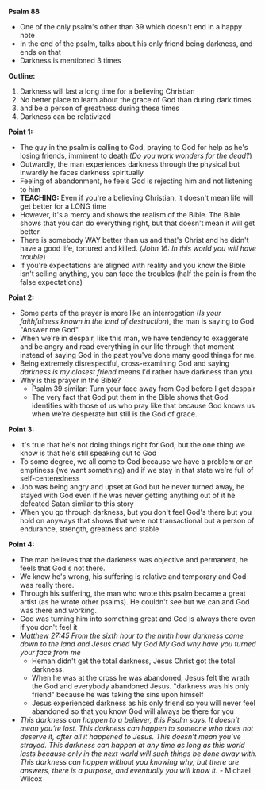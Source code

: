 
**Psalm 88**
- One of the only psalm's other than 39 which doesn't end in a happy note
- In the end of the psalm, talks about his only friend being darkness, and ends on that
- Darkness is mentioned 3 times

**Outline:**
1. Darkness will last a long time for a believing Christian
2. No better place to learn about the grace of God than during dark times 
3. and be a person of greatness during these times
4. Darkness can be relativized

**Point 1:**
- The guy in the psalm is calling to God, praying to God for help as he's losing friends, imminent to death (*Do you work wonders for the dead?*)
- Outwardly, the man experiences darkness through the physical but inwardly he faces darkness  spiritually
- Feeling of abandonment, he feels God is rejecting him and not listening to him
- **TEACHING:** Even if you're a believing Christian, it doesn't mean life will get better for a LONG time
- However, it's a mercy and shows the realism of the Bible. The Bible shows that you can do everything right, but that doesn't mean it will get better.
- There is somebody WAY better than us and that's Christ and he didn't have a good life, tortured and killed. (*John 16: In this world you will have trouble*)
- If you're expectations are aligned with reality and you know the Bible isn't selling anything, you can face the troubles (half the pain is from the false expectations)

**Point 2:**
- Some parts of the prayer is more like an interrogation (*Is your faithfulness known in the land of destruction*), the man is saying to God "Answer me God".
- When we're in despair, like this man, we have tendency to exaggerate and be angry and read everything in our life through that moment instead of saying God in the past you've done many good things for me.
- Being extremely disrespectful, cross-examining God and saying *darkness is my closest friend*  means I'd rather have darkness than you
- Why is this prayer in the Bible?
	- Psalm 39 similar: Turn your face away from God before I get despair
	- The very fact that God put them in the Bible shows that God identifies with those of us who pray like that because God knows us when we're desperate but still is the God of grace.

**Point 3:**
- It's true that he's not doing things right for God, but the one thing we know is that he's still speaking out to God
- To some degree, we all come to God because we have a problem or an emptiness (we want something) and if we stay in that state we're full of self-centeredness
- Job was being angry and upset at God but he never turned away, he stayed with God even if he was never getting anything out of it he defeated Satan similar to this story
- When you go through darkness, but you don't feel God's there but you hold on anyways that shows that were not transactional but a person of endurance, strength, greatness and stable

**Point 4:**
- The man believes that the darkness was objective and permanent, he feels that God's not there.
- We know he's wrong, his suffering is relative and temporary and God was really there. 
- Through his suffering, the man who wrote this psalm became a great artist (as he wrote other psalms). He couldn't see but we can and God was there and working.
- God was turning him into something great and God is always there even if you don't feel it
- *Matthew 27:45 From the sixth hour to the ninth hour darkness came down to the land and Jesus cried My God My God why have you turned your face from me*
	- Heman didn't get the total darkness, Jesus Christ got the total darkness.
	- When he was at the cross he was abandoned, Jesus felt the wrath the God and everybody abandoned Jesus. "darkness was his only friend" because he was taking the sins upon himself 
	- Jesus experienced darkness as his only friend so you will never feel abandoned so that you know God will always be there for you
- *This darkness can happen to a believer, this Psalm says. It doesn’t mean you’re lost. This darkness can happen to someone who does not deserve it, after all it happened to Jesus. This doesn’t mean you’ve strayed. This darkness can happen at any time as long as this world lasts because only in the next world will such things be done away with. This darkness can happen without you knowing why, but there are answers, there is a purpose, and eventually you will know it.* - Michael Wilcox
